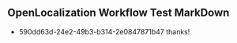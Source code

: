 ## OpenLocalization Workflow Test MarkDown
* 590dd63d-24e2-49b3-b314-2e0847871b47 
thanks!<!--HONumber=Mar16_HO1-->
